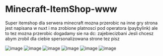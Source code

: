 # Minecraft-ItemShop-www

Super itemshop dla serwera minecraft mozna przerobic na inne gry strona jest napisana w nuxt i ma zrobione platnosci pod operatora (paybylink) ale to tez mozna przerobic dogadamy sie na dc: zajebiecizbani
Jesli chcesz abym zrobil dla ciebie spersonalizowana strone tez pisz

![image](https://github.com/user-attachments/assets/5101cd20-7f23-45ca-9ca2-f6f7519684fb)
![image](https://github.com/user-attachments/assets/5c03940f-209b-4db3-86da-fc934ac4825d)
![image](https://github.com/user-attachments/assets/f6f102eb-dc88-429d-8d44-076e2f62596e)
![image](https://github.com/user-attachments/assets/5a7d9cd4-9a13-4943-972f-2b5d4ce657a8)
![image](https://github.com/user-attachments/assets/b7b6b091-4ce6-42e3-9603-ac7765866c21)
![image](https://github.com/user-attachments/assets/8c8d681a-2b12-4f3a-beab-47c59dacf192)
